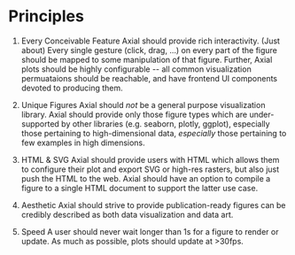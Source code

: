 # Principles

1. Every Conceivable Feature
Axial should provide rich interactivity. (Just about) Every single gesture (click, drag, ...) on every part of the figure should be mapped to some manipulation of that figure.
Further, Axial plots should be highly configurable -- all common visualization permuataions should be reachable, and have frontend UI components devoted to producing them.

2. Unique Figures
Axial should *not* be a general purpose visualization library.
Axial should provide only those figure types which are under-supported by other libraries (e.g. seaborn, plotly, ggplot), especially those pertaining to high-dimensional data, *especially* those pertaining to few examples in high dimensions.

3. HTML & SVG
Axial should provide users with HTML which allows them to configure their plot and export SVG or high-res rasters, but also just push the HTML to the web. Axial should have an option to compile a figure to a single HTML document to support the latter use case.

4. Aesthetic
Axial should strive to provide publication-ready figures can be credibly described as both data visualization and data art.

5. Speed
A user should never wait longer than 1s for a figure to render or update. As much as possible, plots should update at >30fps.

